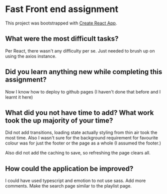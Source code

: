 # Fast Front end assignment

This project was bootstrapped with [Create React App](https://github.com/facebook/create-react-app).

## What were the most difficult tasks?

Per React, there wasn't any difficulty per se. Just needed to brush up on using the axios instance.

## Did you learn anything new while completing this assignment?

Now I know how to deploy to github pages (I haven't done that before and I learnt it here)

## What did you not have time to add? What work took the up majority of your time?

Did not add transitions, loading state actually styling from thin air took the most time. Also I wasn't sure for the background requirement for favourite colour was for just the footer or the page as a whole (I assumed the footer.)

Also did not add the caching to save, so refreshing the page clears all.

## How could the application be improved?

I could have used typescript and emotion to not use sass. Add more comments. Make the search page similar to the playlist page.
